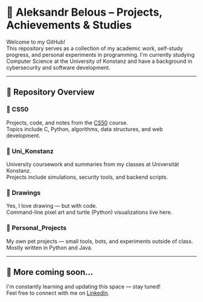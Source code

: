 # 👋 Aleksandr Belous – Projects, Achievements & Studies

Welcome to my GitHub!  
This repository serves as a collection of my academic work, self-study progress, and personal experiments in programming. I'm currently studying Computer Science at the University of Konstanz and have a background in cybersecurity and software development.

---

## 📁 Repository Overview

### 🔹 CS50  
Projects, code, and notes from the [CS50](https://cs50.harvard.edu/) course.  
Topics include C, Python, algorithms, data structures, and web development.

### 🔹 Uni_Konstanz  
University coursework and summaries from my classes at Universität Konstanz.  
Projects include simulations, security tools, and backend scripts.

### 🔹 Drawings  
Yes, I love drawing — but with code.  
Command-line pixel art and turtle (Python) visualizations live here.

### 🔹 Personal_Projects  
My own pet projects — small tools, bots, and experiments outside of class.  
Mostly written in Python and Java.

---

## 🚀 More coming soon...

I'm constantly learning and updating this space — stay tuned!  
Feel free to connect with me on [LinkedIn](https://www.linkedin.com/in/alexandr-belous-b47667359/).
